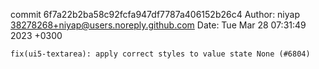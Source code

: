 commit 6f7a22b2ba58c92fcfa947df7787a406152b26c4
Author: niyap <38278268+niyap@users.noreply.github.com>
Date:   Tue Mar 28 07:31:49 2023 +0300

    fix(ui5-textarea): apply correct styles to value state None (#6804)
